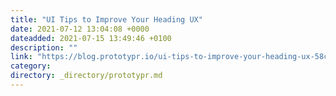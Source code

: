 ```yaml
---
title: "UI Tips to Improve Your Heading UX"
date: 2021-07-12 13:04:08 +0000
dateadded: 2021-07-15 13:49:46 +0100
description: ""
link: "https://blog.prototypr.io/ui-tips-to-improve-your-heading-ux-58cf5dd293b1?source=rss----eb297ea1161a---4"
category:
directory: _directory/prototypr.md
---
```

